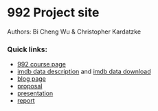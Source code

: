 # 992 Project site

Authors: Bi Cheng Wu & Christopher Kardatzke

### Quick links:

 - [992 course page](http://pages.stat.wisc.edu/~karlrohe/992/index.html)
 - [imdb data description](https://www.imdb.com/interfaces/) and [imdb data download](https://datasets.imdbws.com/)
 - [blog page](https://bwu62.github.io/992Project/)
 - [proposal](https://bwu62.github.io/992Project/proposal)
 - [presentation](https://bwu62.github.io/992Project/presentation.pdf)
 - [report](https://bwu62.github.io/992Project/report)

